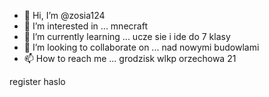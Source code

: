 - 👋 Hi, I’m @zosia124
- 👀 I’m interested in ...  mnecraft
- 🌱 I’m currently learning ... ucze sie i ide do 7 klasy
- 💞️ I’m looking to collaborate on ... nad  nowymi budowlami
- 📫 How to reach me ...  grodzisk wlkp orzechowa 21
<!---
zosia124/zosia124 is a ✨ special ✨ repository because its `README.md` (this file) appears on your GitHub profile.
You can click the Preview link to take a look at your changes.
--->
register  haslo
